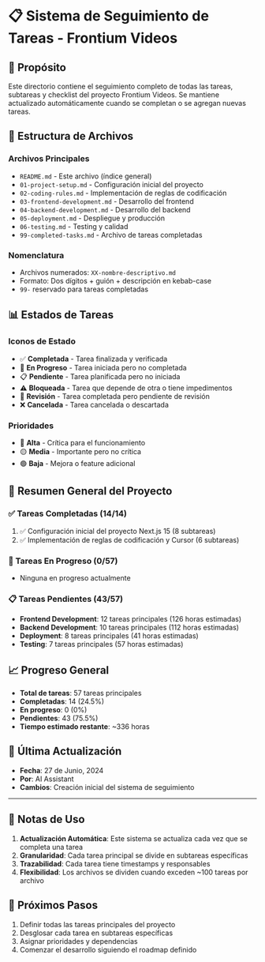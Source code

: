 # 📋 Sistema de Seguimiento de Tareas - Frontium Videos

## 🎯 Propósito

Este directorio contiene el seguimiento completo de todas las tareas, subtareas y checklist del proyecto Frontium Videos. Se mantiene actualizado automáticamente cuando se completan o se agregan nuevas tareas.

## 📁 Estructura de Archivos

### Archivos Principales
- `README.md` - Este archivo (índice general)
- `01-project-setup.md` - Configuración inicial del proyecto
- `02-coding-rules.md` - Implementación de reglas de codificación
- `03-frontend-development.md` - Desarrollo del frontend
- `04-backend-development.md` - Desarrollo del backend
- `05-deployment.md` - Despliegue y producción
- `06-testing.md` - Testing y calidad
- `99-completed-tasks.md` - Archivo de tareas completadas

### Nomenclatura
- Archivos numerados: `XX-nombre-descriptivo.md`
- Formato: Dos dígitos + guión + descripción en kebab-case
- `99-` reservado para tareas completadas

## 📊 Estados de Tareas

### Iconos de Estado
- ✅ **Completada** - Tarea finalizada y verificada
- 🚧 **En Progreso** - Tarea iniciada pero no completada
- 📋 **Pendiente** - Tarea planificada pero no iniciada
- ⚠️ **Bloqueada** - Tarea que depende de otra o tiene impedimentos
- 🔄 **Revisión** - Tarea completada pero pendiente de revisión
- ❌ **Cancelada** - Tarea cancelada o descartada

### Prioridades
- 🔴 **Alta** - Crítica para el funcionamiento
- 🟡 **Media** - Importante pero no crítica
- 🟢 **Baja** - Mejora o feature adicional

## 🎯 Resumen General del Proyecto

### ✅ Tareas Completadas (14/14)
1. ✅ Configuración inicial del proyecto Next.js 15 (8 subtareas)
2. ✅ Implementación de reglas de codificación y Cursor (6 subtareas)

### 🚧 Tareas En Progreso (0/57)
- Ninguna en progreso actualmente

### 📋 Tareas Pendientes (43/57)
- **Frontend Development**: 12 tareas principales (126 horas estimadas)
- **Backend Development**: 10 tareas principales (112 horas estimadas)
- **Deployment**: 8 tareas principales (41 horas estimadas)
- **Testing**: 7 tareas principales (57 horas estimadas)

## 📈 Progreso General
- **Total de tareas**: 57 tareas principales
- **Completadas**: 14 (24.5%)
- **En progreso**: 0 (0%)
- **Pendientes**: 43 (75.5%)
- **Tiempo estimado restante**: ~336 horas

## 🔄 Última Actualización
- **Fecha**: 27 de Junio, 2024
- **Por**: AI Assistant
- **Cambios**: Creación inicial del sistema de seguimiento

---

## 📝 Notas de Uso

1. **Actualización Automática**: Este sistema se actualiza cada vez que se completa una tarea
2. **Granularidad**: Cada tarea principal se divide en subtareas específicas
3. **Trazabilidad**: Cada tarea tiene timestamps y responsables
4. **Flexibilidad**: Los archivos se dividen cuando exceden ~100 tareas por archivo

## 🎯 Próximos Pasos

1. Definir todas las tareas principales del proyecto
2. Desglosar cada tarea en subtareas específicas
3. Asignar prioridades y dependencias
4. Comenzar el desarrollo siguiendo el roadmap definido 